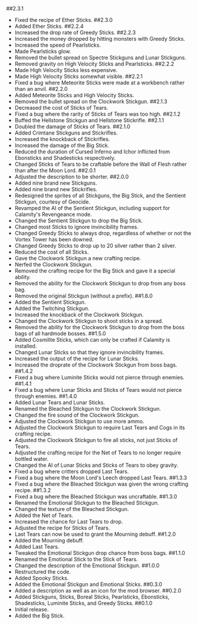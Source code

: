 ##2.3.1
- Fixed the recipe of Ether Sticks.
##2.3.0
- Added Ether Sticks.
##2.2.4
- Increased the drop rate of Greedy Sticks.
##2.2.3
- Increased the money dropped by hitting monsters with Greedy Sticks.
- Increased the speed of Pearlsticks.
- Made Pearlsticks glow.
- Removed the bullet spread on Spectre Stickguns and Lunar Stickguns.
- Removed gravity on High Velocity Sticks and Pearlsticks.
##2.2.2
- Made High Velocity Sticks less expensive.
- Made High Velocity Sticks somewhat visible.
##2.2.1
- Fixed a bug where Meteorite Sticks were made at a workbench rather than an anvil.
##2.2.0
- Added Meteorite Sticks and High Velocity Sticks.
- Removed the bullet spread on the Clockwork Stickgun.
##2.1.3
- Decreased the cost of Sticks of Tears.
- Fixed a bug where the rarity of Sticks of Tears was too high.
##2.1.2
- Buffed the Hellstone Stickgun and Hellstone Stickrifle.
##2.1.1
- Doubled the damage of Sticks of Tears.
##2.1.0
- Added Crimtane Stickguns and Stickrifles.
- Increased the knockback of Stickrifles.
- Increased the damage of the Big Stick.
- Reduced the duration of Cursed Inferno and Ichor inflicted from Ebonsticks and Shadesticks respectively.
- Changed Sticks of Tears to be craftable before the Wall of Flesh rather than after the Moon Lord.
##2.0.1
- Adjusted the description to be shorter.
##2.0.0
- Added nine brand new Stickguns.
- Added nine brand new Stickrifles.
- Redesigned the sprites of all Stickguns, the Big Stick, and the Sentient Stickgun, courtesy of Geocide.
- Revamped the AI of the Sentient Stickgun, including support for Calamity's Revengeance mode.
- Changed the Sentient Stickgun to drop the Big Stick.
- Changed most Sticks to ignore invincibility frames.
- Changed Greedy Sticks to always drop, regardless of whether or not the Vortex Tower has been downed.
- Changed Greedy Sticks to drop up to 20 silver rather than 2 silver.
- Reduced the cost of all Sticks.
- Gave the Clockwork Stickgun a new crafting recipe.
- Nerfed the Clockwork Stickgun.
- Removed the crafting recipe for the Big Stick and gave it a special ability.
- Removed the ability for the Clockwork Stickgun to drop from any boss bag.
- Removed the original Stickgun (without a prefix).
##1.6.0
- Added the Sentient Stickgun.
- Added the Twitching Stickgun.
- Increased the knockback of the Clockwork Stickgun.
- Changed the Clockwork Stickgun to shoot sticks in a spread.
- Removed the ability for the Clockwork Stickgun to drop from the boss bags of all hardmode bosses.
##1.5.0
- Added Cosmilite Sticks, which can only be crafted if Calamity is installed.
- Changed Lunar Sticks so that they ignore invincibility frames.
- Increased the output of the recipe for Lunar Sticks.
- Increased the droprate of the Clockwork Stickgun from boss bags.
##1.4.2
- Fixed a bug where Luminite Sticks would not pierce through enemies.
##1.4.1
- Fixed a bug where Lunar Sticks and Sticks of Tears would not pierce through enemies.
##1.4.0
- Added Lunar Tears and Lunar Sticks.
- Renamed the Bleached Stickgun to the Clockwork Stickgun.
- Changed the fire sound of the Clockwork Stickgun.
- Adjusted the Clockwork Stickgun to use more ammo.
- Adjusted the Clockwork Stickgun to require Last Tears and Cogs in its crafting recipe.
- Adjusted the Clockwork Stickgun to fire all sticks, not just Sticks of Tears.
- Adjusted the crafting recipe for the Net of Tears to no longer require bottled water.
- Changed the AI of Lunar Sticks and Sticks of Tears to obey gravity.
- Fixed a bug where critters dropped Last Tears.
- Fixed a bug where the Moon Lord's Leech dropped Last Tears.
##1.3.3
- Fixed a bug where the Bleached Stickgun was given the wrong crafting recipe.
##1.3.2
- Fixed a bug where the Bleached Stickgun was uncraftable.
##1.3.0
- Renamed the Emotional Stickgun to the Bleached Stickgun.
- Changed the texture of the Bleached Stickgun.
- Added the Net of Tears.
- Increased the chance for Last Tears to drop.
- Adjusted the recipe for Sticks of Tears.
- Last Tears can now be used to grant the Mourning debuff.
##1.2.0
- Added the Mourning debuff.
- Added Last Tears.
- Tweaked the Emotional Stickgun drop chance from boss bags.
##1.1.0
- Renamed the Emotional Stick to the Stick of Tears.
- Changed the description of the Emotional Stickgun.
##1.0.0
- Restructured the code.
- Added Spooky Sticks.
- Added the Emotional Stickgun and Emotional Sticks.
##0.3.0
- Added a description as well as an icon for the mod browser.
##0.2.0
- Added Stickguns, Sticks, Boreal Sticks, Pearlsticks, Ebonsticks, Shadesticks, Luminite Sticks, and Greedy Sticks.
##0.1.0
- Initial release.
- Added the Big Stick.